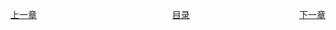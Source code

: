 <span style="float:left;display:inline-block;">[上一章](Day11.md)</span>
<span style="margin-left:43%">[目录](SUMMARY.md)</span>
<span style="float:right;">[下一章](Day13.md)</span>